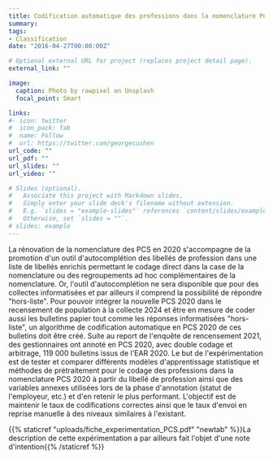 ```yaml
---
title: Codification automatique des professions dans la nomenclature PCS 2020
summary: 
tags:
- Classification
date: "2016-04-27T00:00:00Z"

# Optional external URL for project (replaces project detail page).
external_link: ""

image:
  caption: Photo by rawpixel on Unsplash
  focal_point: Smart

links:
#- icon: twitter
#  icon_pack: fab
#  name: Follow
#  url: https://twitter.com/georgecushen
url_code: ""
url_pdf: ""
url_slides: ""
url_video: ""

# Slides (optional).
#   Associate this project with Markdown slides.
#   Simply enter your slide deck's filename without extension.
#   E.g. `slides = "example-slides"` references `content/slides/example-slides.md`.
#   Otherwise, set `slides = ""`.
# slides: example
---
```


La rénovation de la nomenclature des PCS en 2020 s'accompagne de la promotion d'un outil d'autocomplétion des libellés de profession dans une liste de libellés enrichis permettant le codage direct dans la case de la nomenclature ou des regroupements ad hoc complémentaires de la nomenclature. Or, l'outil d'autocomplétion ne sera disponible que pour des collectes informatisées et par ailleurs il comprend la possibilité de répondre "hors-liste". Pour pouvoir intégrer la nouvelle PCS 2020 dans le recensement de population à la collecte 2024 et être en mesure de coder aussi les bulletins papier tout comme les réponses informatisées "hors-liste", un algorithme de codification automatique en PCS 2020 de ces bulletins doit être créé. Suite au report de l'enquête de rencensement 2021, des gestionnaires ont annoté en PCS 2020, avec double codage et arbitrage, 119 000 bulletins issus de l'EAR 2020. Le but de l'expérimentation est de tester et comparer différents modèles d'apprentissage statistique et méthodes de prétraitement pour le codage des professions dans la nomenclature PCS 2020 à partir du libellé de profession ainsi que des variables annexes utilisées lors de la phase d'annotation (statut de l'employeur, etc.) et d'en retenir le plus performant. L'objectif est de maintenir le taux de codifications correctes ainsi que le taux d'envoi en reprise manuelle à des niveaux similaires à l'existant.

{{% staticref "uploads/fiche_experimentation_PCS.pdf" "newtab" %}}La description de cette expérimentation a par ailleurs fait l'objet d'une note d'intention{{% /staticref %}}


